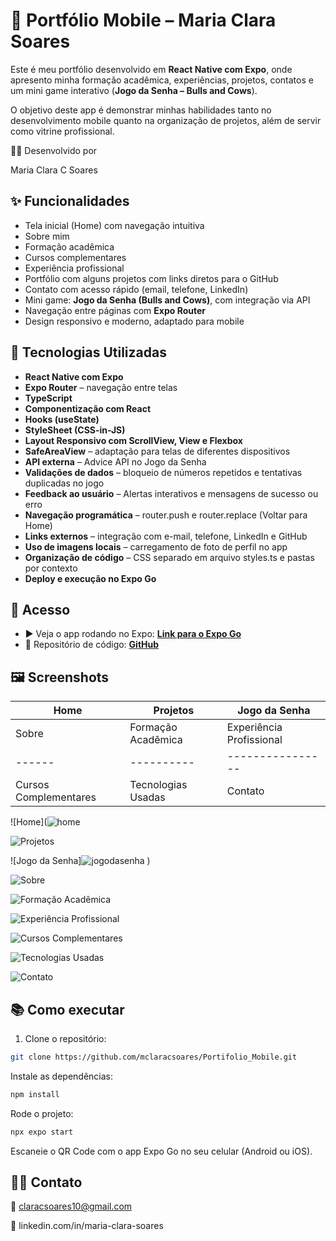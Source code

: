 # 📱 Portfólio Mobile – Maria Clara Soares

Este é meu portfólio desenvolvido em **React Native com Expo**, onde apresento minha formação acadêmica, experiências, projetos, contatos e um mini game interativo (**Jogo da Senha – Bulls and Cows**). 

O objetivo deste app é demonstrar minhas habilidades tanto no desenvolvimento mobile quanto na organização de projetos, além de servir como vitrine profissional.

👩‍💻 Desenvolvido por

Maria Clara C Soares

## ✨ Funcionalidades

-  Tela inicial (Home) com navegação intuitiva
-  Sobre mim
-  Formação acadêmica
-  Cursos complementares
-  Experiência profissional
-  Portfólio com alguns projetos com links diretos para o GitHub
-  Contato com acesso rápido (email, telefone, LinkedIn)
-  Mini game: **Jogo da Senha (Bulls and Cows)**, com integração via API
-  Navegação entre páginas com **Expo Router**
-  Design responsivo e moderno, adaptado para mobile

## 🚀 Tecnologias Utilizadas

- **React Native com Expo**
- **Expo Router** – navegação entre telas
- **TypeScript**
- **Componentização com React**
- **Hooks (useState)**
- **StyleSheet (CSS-in-JS)**
- **Layout Responsivo com ScrollView, View e Flexbox**
- **SafeAreaView** – adaptação para telas de diferentes dispositivos
- **API externa** – Advice API no Jogo da Senha
- **Validações de dados** – bloqueio de números repetidos e tentativas duplicadas no jogo
- **Feedback ao usuário** – Alertas interativos e mensagens de sucesso ou erro
- **Navegação programática** – router.push e router.replace (Voltar para Home)
- **Links externos** – integração com e-mail, telefone, LinkedIn e GitHub
- **Uso de imagens locais** – carregamento de foto de perfil no app
- **Organização de código** – CSS separado em arquivo styles.ts e pastas por contexto
- **Deploy e execução no Expo Go**

## 🔗 Acesso

- ▶️ Veja o app rodando no Expo: [**Link para o Expo Go**](https://expo.dev/preview/update?message=Atualiza%C3%A7%C3%A3o%20com%20novas%20funcionalidades&updateRuntimeVersion=1.0.0&createdAt=2025-05-25T23%3A36%3A20.915Z&slug=exp&projectId=2564d7df-76d6-47e7-a7e5-e92f6c749168&group=33928cf2-073b-4e7e-af8b-46509b93ccba)
- 🧠 Repositório de código: [**GitHub**](https://github.com/mclaracsoares/Projeto_Portifolio_Mobile)

## 🖼️ Screenshots

| Home | Projetos | Jogo da Senha |
|------|----------|----------------|
| Sobre | Formação Acadêmica | Experiência Profissional |
|------|----------|----------------|
| Cursos Complementares | Tecnologias Usadas | Contato |


![Home](![home](![home](https://github.com/user-attachments/assets/4ba16616-462f-40dc-bf48-a0b96785c1f4)
)

![Projetos](![projetos](https://github.com/user-attachments/assets/20bb75d1-b11b-4b60-9a60-e9b4c9f00d70)
)

![Jogo da Senha]![jogodasenha](https://github.com/user-attachments/assets/f21baab4-34b6-410f-b61b-96a41b14f5d2)
)

![Sobre](![sobre](https://github.com/user-attachments/assets/89f26ee7-b099-491d-a407-338b88ea969f)
)

![Formação Acadêmica](![formação](https://github.com/user-attachments/assets/0f0aa9b1-997f-4927-8424-88016b4f467f)
)

![Experiência Profissional](![experiencia](https://github.com/user-attachments/assets/36158107-58a5-4a78-a3d4-d31624bd3b47)
)

![Cursos Complementares](![cursos](https://github.com/user-attachments/assets/b410f4d3-b8d7-4e32-bdf0-e3686334e715)
)

![Tecnologias Usadas](![tecnologias](https://github.com/user-attachments/assets/09cccc1c-23d7-4886-bce9-ee14cca6f545)
)

![Contato](![contato](https://github.com/user-attachments/assets/ba91ba20-27dc-457e-a27d-0cbc72b9ac72)
)



## 📚 Como executar

1. Clone o repositório:

```bash
git clone https://github.com/mclaracsoares/Portifolio_Mobile.git
```

Instale as dependências:
```bash
npm install
```

Rode o projeto:

```bash
npx expo start
```

Escaneie o QR Code com o app Expo Go no seu celular (Android ou iOS).

## 👩‍💻 Contato

📧 claracsoares10@gmail.com

🔗 linkedin.com/in/maria-clara-soares
